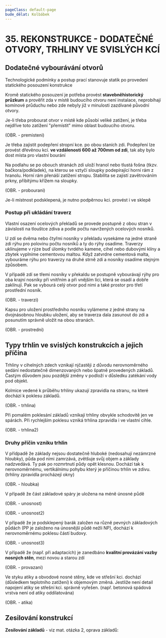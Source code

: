 ```yaml
---
pageClass: default-page
bude_dělat: Kolbábek
---
```


# 35. REKONSTRUKCE - DODATEČNÉ OTVORY, TRHLINY VE SVISLÝCH KCÍ

## Dodatečné vybourávání otvorů

Technologické podmínky a postup prací stanovuje statik po provedení statického posouzení konstrukce

Kromě statického posouzení je potřeba provést **stavebněhistorický průzkum** a prověřit zda v místě budoucího otvoru není instalace, neprobíhají komínové průduchu nebo zde nebyly již v minulosti zazdívané původní otvory.

Je-li třeba probourat otvor v místě kde působí veliké zatížení, je třeba nejdříve toto zatížení "přemístit" mimo oblast budoucího otvoru.

(OBR. - premisteni)

Je třeba zajistit podepření stropní kce. po obou staních zdi. Podepření lze provést dřevěnou kcí. **ve vzdálenosti 600 až 700mm od zdi**, tak aby bylo dost místa pro vlastní bourání

Na podlahu se po obouch stranách zdi uloží hranol nebo tlustá fošna (tkzv. bačkora/podkladek), na kterou se vztyčí sloupky podepírající horní rám z hranolu. Horní rám přenáší zatížení stropu. Stabilita se zajistí zavětrováním prkny, přibitýmu křížem na sloupky.

(OBR. - probourani)

Je-li místnost podsklepená, je nutno podpěrnou kci. provést i ve sklepě

### Postup při ukládání traverz

Vlastní osazení ocelových překladů se provede postupně z obou stran v závislosti na tlouštce zdiva a podle počtu navržených ocelových nosníků.

U zdí se dvěma nebo čtyřmi nosníky v překladu vysekáme na jedné straně zdi rýhu pro polovinu počtu nosníků a ty do rýhy osadíme. Traverzy uklínujeme v rýze buď úlomky tvrdého kamene, cihel nebo dubovými klíny a zbytek vyplníme cementovou maltou. Když zatvrdne cementová malta, vybouráme rýhu pro traverzy na druhé strně zdi a nosníky osadíme stejným způsobem.

V případě zdí se třemi nosníky v překaldu se postupně vybourávají rýhy pro oba krajní nosníky při vnitřním a při vnějším líci, která se osadí a dobře zaklínují. Pak se vybourá celý otvor pod nimi a také prostor pro třetí prostřední nosník. 

(OBR. - traverzi)

Kapsu pro uložení prostředního nosníku vylámeme z jedné strany na dvojnásobnou hloubku uložení, aby se traverza dala zasunout do zdi a posunutím správně uložit na obou stranách.

(OBR. - prostredni)

## Typy trhlin ve svislých konstrukcích a jejich příčina

Trhliny v cihelných zdech vznikají njčastěji z důvodu nerovnoměrného sedání nedostatečně dimenzovaných nebo špatně provedených základů. Častým důvodem jsou pozdější změny v podloží v důsledku zatékání vody pod objekt.

Kolmice vedené k průběhu trhliny ukazují zpravidla na stranu, na které dochází k poklesu základů.

(OBR. - trhlina) 

Při pomalém poklesání základů vznikají trhliny obvykle schodovitě jen ve spárách. Při rychlejším poklesu vzniká trhlina zpravidla i ve vlastní cihle.

(OBR. - trhlina2)

### Druhy příčin vzniku trhlin

V přídpadě že základy nejsou dostatečně hluboké (nedosahují nezámrzné hloubky), půda pod nimi zamrzává, zvětšuje svůj objem a základy nadzvedává. Ty pak po rozmrtnutí půdy opět klesnou. Dochází tak k nerovnoměrnému, vertikálnímu pohybu který je příčinou trhlin ve zdivu. (trhliny zpravidla procházejí okny)

(OBR. - hloubka)

V případě že část základové spáry je uložena na méně únosné půdě

(OBR. - unosnost)

(OBR. - unosnost2)

V případě že je podsklepený barák založen na různě pevných základových půdách (PP je založeno na únosnější půdě nežli NP), dochází k nerovnoměrnému poklesu částí budovy.

(OBR. - unosnost3)

V případě že (např. při adaptacích) je zanedbáno **kvalitní provázání vazby nosných stěn**, mezi novou a starou zdí

(OBR. - provazani)

Ve styku atiky a obvodové nosné stěny, kde ve střešní kci. dochází (důsledkem teplotního zatížení) k objemovým změná. Jestliže není detail napojení atiky se střešní kcí. správně vyřešen. (např. betonová spádová vrstva není od atiky oddilatována)

(OBR. - atika)

## Zesilování konstrukcí

**Zesilování základů** - viz mat. otázka 2, oprava základů: